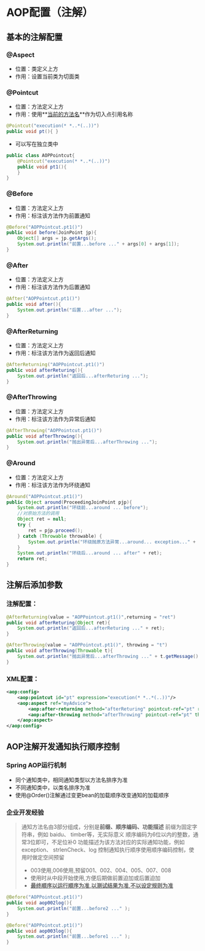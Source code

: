# AOP配置（注解）

## 基本的注解配置

### @Aspect

- 位置：类定义上方
- 作用：设置当前类为切面类

### @Pointcut

- 位置：方法定义上方
- 作用：使用**<u>当前的方法名</u>**作为切入点引用名称

```java
@Pointcut("execution(* *..*(..))")
public void pt(){ }
```

- 可以写在独立类中

```java
public class AOPPointcut{
    @Pointcut("execution(* *..*(..))")
    public void pt1(){
    }
}
```

### @Before

- 位置：方法定义上方
- 作用：标注该方法作为前置通知

```java
@Before("AOPPointcut.pt1()")
public void before(JoinPoint jp){
    Object[] args = jp.getArgs();
    System.out.println("前置...before ..." + args[0] + args[1]);
}
```

### @After

- 位置：方法定义上方
- 作用：标注该方法作为后置通知

```java
@After("AOPPointcut.pt1()")
public void after(){
    System.out.println("后置...after ...");
}
```

### @AfterReturning

- 位置：方法定义上方
- 作用：标注该方法作为返回后通知

```java
@AfterReturning("AOPPointcut.pt1()")
public void afterReturing(){
    System.out.println("返回后...afterReturing ...");
}
```

### @AfterThrowing

- 位置：方法定义上方
- 作用：标注该方法作为异常后通知

```java
@AfterThrowing("AOPPointcut.pt1()")
public void afterThrowing(){
    System.out.println("抛出异常后...afterThrowing ...");
}
```

### @Around

- 位置：方法定义上方
- 作用：标注该方法作为环绕通知

```java
@Around("AOPPointcut.pt1()")
public Object around(ProceedingJoinPoint pjp){
    System.out.println("环绕前...around ... before");
    //对原始方法的调用
    Object ret = null;
    try {
        ret = pjp.proceed();
    } catch (Throwable throwable) {
        System.out.println("环绕抛原方法异常...around... exception..." + throwable.getMessage());
    }
    System.out.println("环绕后...around ... after" + ret);
    return ret;
}
```

## 注解后添加参数

### 注解配置：

```java
@AfterReturning(value = "AOPPointcut.pt1()",returning = "ret")
public void afterReturing(Object ret){
    System.out.println("返回后...afterReturing ..." + ret);
}
```

```java
@AfterThrowing(value = "AOPPointcut.pt1()", throwing = "t")
public void afterThrowing(Throwable t){
    System.out.println("抛出异常后...afterThrowing ..." + t.getMessage());
}
```

### XML配置：

```xml
<aop:config>
    <aop:pointcut id="pt" expression="execution(* *..*(..))"/>
    <aop:aspect ref="myAdvice">
        <aop:after-returning method="afterReturing" pointcut-ref="pt" returning="ret"/>
        <aop:after-throwing method="afterThrowing" pointcut-ref="pt" throwing="t"/>
    </aop:aspect>
</aop:config>
```

## AOP注解开发通知执行顺序控制

### Spring AOP运行机制

- 同个通知类中，相同通知类型以方法名排序为准
- 不同通知类中，以类名排序为准
- 使用@Order()注解通过变更bean的加载顺序改变通知的加载顺序

### 企业开发经验

> 通知方法名由3部分组成，分别是**前缀、顺序编码、功能描述**
> 前缀为固定字符串，例如 baidu、 timber等，无实际意义
> 顺序编码为6位以内的整数，通常3位即可，不足位补0
> 功能描述为该方法对应的实际通知功能，例如 exception、 strlenCheck、log
> 控制通知执行顺序使用顺序编码控制，使用时做定空间预留
>
> - 003使用,006使用,预留001、002、004、005、007、008
> - 使用时从中段开始使用,方便后期做前置迫加或后置迫加
> - **<u>最终顺序以运行顺序为准,以测试结果为准,不以设定规则为准</u>**

```java
@Before("AOPPointcut.pt1()")
public void aop002log(){
    System.out.println("前置...before2 ..." );
}

@Before("AOPPointcut.pt1()")
public void aop003log(){
    System.out.println("前置...before1 ..." );
}
```

